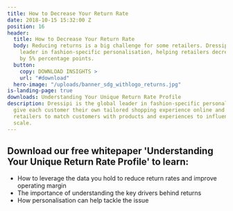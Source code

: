 ```yaml
---
title: How to Decrease Your Return Rate
date: 2018-10-15 15:32:00 Z
position: 16
header:
  title: How to Decrease Your Return Rate
  body: Reducing returns is a big challenge for some retailers. Dressipi is the global
    leader in fashion-specific personalisation, helping retailers decrease returns
    by 5% percentage points.
  button:
    copy: DOWNLOAD INSIGHTS >
    url: "#download"
  hero-image: "/uploads/banner_sdg_withlogo_returns.jpg"
is-landing-page: true
downloads: Understanding Your Unique Return Rate Profile
description: Dressipi is the global leader in fashion-specific personalisation. We
  give each customer their own tailored shopping experience online and in-store, enabling
  retailers to match customers with products and experiences to influence buying at
  scale.
---
```


## Download our free whitepaper 'Understanding Your Unique Return Rate Profile' to learn:

* How to leverage the data you hold to reduce return rates and improve operating margin
* The importance of understanding the key drivers behind returns 
* How personalisation can help tackle the issue